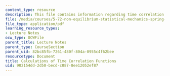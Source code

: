 ```yaml
---
content_type: resource
description: This file contains information regarding time correlation functions.
file: /media/courses/5-72-non-equilibrium-statistical-mechanics-spring-2012/902154dd2d50becdc0878ee12052ef87_MIT5_72S12_master4.pdf
file_type: application/pdf
learning_resource_types:
- Lecture Notes
ocw_type: OCWFile
parent_title: Lecture Notes
parent_type: CourseSection
parent_uid: 82bc85fb-7261-480f-804a-0955c4f62bee
resourcetype: Document
title: Calculations of Time Correlation Functions
uid: 902154dd-2d50-becd-c087-8ee12052ef87
---
```

